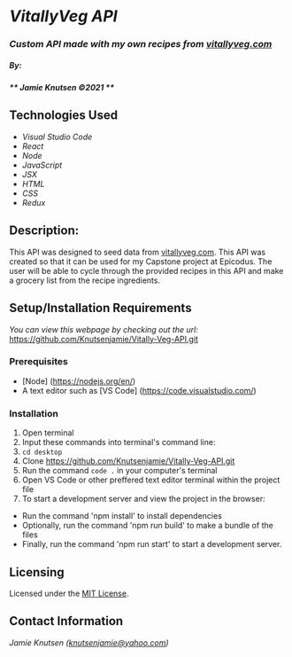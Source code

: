 # _VitallyVeg API_

### _Custom API made with my own recipes from [vitallyveg.com](https://vitallyveg.com)_

##### By:
#####  _** Jamie Knutsen ©2021 **_


## Technologies Used

* _Visual Studio Code_
* _React_ 
* _Node_
* _JavaScript_
* _JSX_
* _HTML_
* _CSS_ 
* _Redux_

## Description: 
This API was designed to seed data from [vitallyveg.com](https://vitallyveg.com). This API was created so that it can be used for my Capstone project at Epicodus. The user will be able to cycle through the provided recipes in this API and make a grocery list from the recipe ingredients. 

## Setup/Installation Requirements
_You can view this webpage by checking out the url:_
https://github.com/Knutsenjamie/Vitally-Veg-API.git

### Prerequisites
* [Node] (https://nodejs.org/en/)
* A text editor such as [VS Code] (https://code.visualstudio.com/)

### Installation
1. Open terminal
2. Input these commands into terminal's command line:
3. `cd desktop`
4. Clone https://github.com/Knutsenjamie/Vitally-Veg-API.git
5. Run the command `code .` in your computer's terminal
6. Open VS Code or other preffered text editor terminal within the project file
7. To start a development server and view the project in the browser:
  * Run the command 'npm install' to install dependencies
  * Optionally, run the command 'npm run build' to make a bundle of the files
  * Finally, run the command 'npm run start' to start a development server.

## Licensing

Licensed under the [MIT License](license).

## Contact Information

_Jamie Knutsen (knutsenjamie@yahoo.com)_